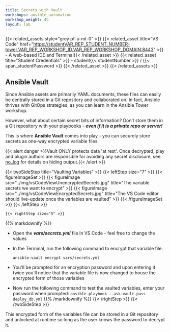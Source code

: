 ```yaml
---
title: Secrets with Vault
workshops: ansible_automation
workshop_weight: 45
layout: lab
---
```


{{< related_assets style="grey pf-u-mt-0" >}}
  {{< related_asset title="VS Code" href="https://studentVAR_REP_STUDENT_NUMBER-tower.VAR_REP_WORKSHOP_ID.VAR_REP_WORKSHOP_DOMAIN:8443" >}} - A web-based IDE and Terminal{{< /related_asset >}}
  {{< related_asset title="Student Credentials" >}} - student{{< studentNumber >}} / {{< span_studentPassword >}} {{< /related_asset >}}
{{< /related_assets >}}

## Ansible Vault

Since Ansible assets are primarily YAML documents, these files can easily be centrally stored in a Git repository and collaborated on. In fact, Ansible thrives with GitOps strategies, as you can learn in the Ansible Tower workshop.

However, what about certain secret bits of information? Don’t store them in a Git repository with your playbooks - ***even if it is a private repo or server!***

This is where **Ansible Vault** comes into play - you can securely store secrets as one-way encrypted variable files.

{{< alert danger >}}Vault ONLY protects data 'at rest'. Once decrypted, play and plugin authors are responsible for avoiding any secret disclosure, see <a href="https://docs.ansible.com/ansible/latest/reference_appendices/faq.html#keep-secret-data">no_log</a> for details on hiding output.{{< /alert >}}

{{< twoSideStep title="Vaulting Variables" >}}
    {{< leftStep size="7" >}}
    {{< figureImageSet >}}
      {{< figureImage src="../img/vsCodeViewUnencryptedSecrets.jpg" title="The variable secrets we want to encrypt" >}}
      {{< figureImage src="../img/vsCodeViewEncryptedSecrets.jpg" title="The VS Code editor should live-update once the variables are vaulted" >}}
    {{< /figureImageSet >}}
    {{< /leftStep >}}

    {{< rightStep size="5" >}}

{{% markdownify %}}
- Open the ***vars/secrets.yml*** file in VS Code - feel free to change the values
- In the Terminal, run the following command to encrypt that variable file:

    `ansible-vault encrypt vars/secrets.yml`

- You'll be prompted for an encryption password and upon entering it twice you'll notice that the variable file is now changed to house the encrypted form of those variables
- Now run the following command to test the vaulted variables, enter your password when prompted: `ansible-playbook --ask-vault-pass deploy_db.yml`
{{% /markdownify %}}
    {{< /rightStep >}}
{{< /twoSideStep >}}

This encrypted form of the variables file can be stored in a Git repository and unlocked at runtime so long as the user knows the password to decrypt it.